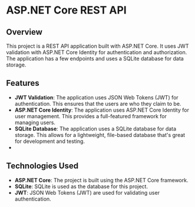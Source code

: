 # ASP.NET Core REST API

## Overview
This project is a REST API application built with ASP.NET Core. It uses JWT validation with ASP.NET Core Identity for authentication and authorization. The application has a few endpoints and uses a SQLite database for data storage.

## Features
- **JWT Validation**: The application uses JSON Web Tokens (JWT) for authentication. This ensures that the users are who they claim to be.
- **ASP.NET Core Identity**: The application uses ASP.NET Core Identity for user management. This provides a full-featured framework for managing users.
- **SQLite Database**: The application uses a SQLite database for data storage. This allows for a lightweight, file-based database that's great for development and testing.
- 
## Technologies Used
- **ASP.NET Core**: The project is built using the ASP.NET Core framework.
- **SQLite**: SQLite is used as the database for this project.
- **JWT**: JSON Web Tokens (JWT) are used for validating user authentication.
